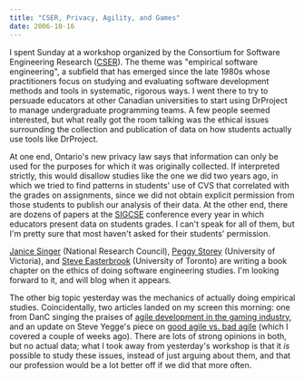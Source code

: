 ```yaml
---
title: "CSER, Privacy, Agility, and Games"
date: 2006-10-16
---
```

I spent Sunday at a workshop organized by the Consortium for Software Engineering Research (<a href="http://www.cser.ca/">CSER</a>). The theme was "empirical software engineering", a subfield that has emerged since the late 1980s whose practitioners focus on studying and evaluating software development methods and tools in systematic, rigorous ways. I went there to try to persuade educators at other Canadian universities to start using DrProject to manage undergraduate programming teams. A few people seemed interested, but what really got the room talking was the ethical issues surrounding the collection and publication of data on how students actually use tools like DrProject.

At one end, Ontario's new privacy law says that information can only be used for the purposes for which it was originally collected. If interpreted strictly, this would disallow studies like the one we did two years ago, in which we tried to find patterns in students' use of CVS that correlated with the grades on assignments, since we did not obtain explicit permission from those students to publish our analysis of their data. At the other end, there are dozens of papers at the <a href="http://www.sigcse.org/">SIGCSE</a> conference every year in which educators present data on students grades. I can't speak for all of them, but I'm pretty sure that most haven't asked for their students' permission.

<a href="http://iit-iti.nrc-cnrc.gc.ca/personnel/singer_janice_e.html">Janice Singer</a> (National Research Council), <a href="http://www.cs.uvic.ca/~mstorey/">Peggy Storey</a> (University of Victoria), and <a href="http://www.cs.utoronto.ca/~sme">Steve Easterbrook</a> (University of Toronto) are writing a book chapter on the ethics of doing software engineering studies. I'm looking forward to it, and will blog when it appears.

The other big topic yesterday was the mechanics of actually doing empirical studies. Coincidentally, two articles landed on my screen this morning: one from DanC singing the praises of <a href="http://lostgarden.com/2006/10/persistent-myths-about-game-design.html">agile development in the gaming industry</a>, and an update on Steve Yegge's piece on <a href="http://steve-yegge.blogspot.com/2006/09/good-agile-bad-agile_27.html">good agile vs. bad agile</a> (which I covered a couple of weeks ago). There are lots of strong opinions in both, but no actual data; what I took away from yesterday's workshop is that it <em>is</em> possible to study these issues, instead of just arguing about them, and that our profession would be a lot better off if we did that more often.
